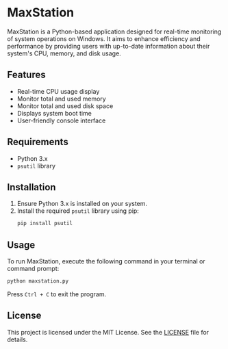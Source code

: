 # MaxStation

MaxStation is a Python-based application designed for real-time monitoring of system operations on Windows. It aims to enhance efficiency and performance by providing users with up-to-date information about their system's CPU, memory, and disk usage.

## Features

- Real-time CPU usage display
- Monitor total and used memory
- Monitor total and used disk space
- Displays system boot time
- User-friendly console interface

## Requirements

- Python 3.x
- `psutil` library

## Installation

1. Ensure Python 3.x is installed on your system.
2. Install the required `psutil` library using pip:
   ```bash
   pip install psutil
   ```

## Usage

To run MaxStation, execute the following command in your terminal or command prompt:

```bash
python maxstation.py
```

Press `Ctrl + C` to exit the program.

## License

This project is licensed under the MIT License. See the [LICENSE](LICENSE) file for details.